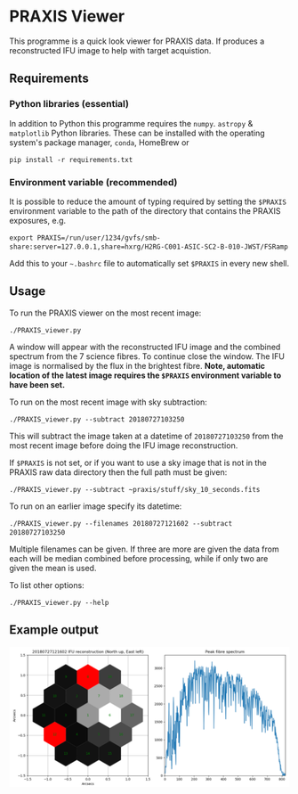 # PRAXIS Viewer

This programme is a quick look viewer for PRAXIS data. If produces a reconstructed IFU image to help
with target acquistion.

## Requirements

### Python libraries (essential)

In addition to Python this programme requires the `numpy`. `astropy` & `matplotlib` Python
libraries. These can be installed with the operating system's package manager, `conda`, HomeBrew or
```
pip install -r requirements.txt
```

### Environment variable (recommended)

It is possible to reduce the amount of typing required by setting the `$PRAXIS` environment variable
to the path of the directory that contains the PRAXIS exposures, e.g.
```
export PRAXIS=/run/user/1234/gvfs/smb-share:server=127.0.0.1,share=hxrg/H2RG-C001-ASIC-SC2-B-010-JWST/FSRamp
```
Add this to your `~.bashrc` file to automatically set `$PRAXIS` in every new shell.

## Usage

To run the PRAXIS viewer on the most recent image:
```
./PRAXIS_viewer.py
```
A window will appear with the reconstructed IFU image and the combined spectrum from the 7 science fibres. To continue close the window. The IFU image is normalised by the flux in the brightest fibre. **Note, automatic location of the latest image requires the `$PRAXIS` environment variable to have been set.**

To run on the most recent image with sky subtraction:
```
./PRAXIS_viewer.py --subtract 20180727103250
```
This will subtract the image taken at a datetime of `20180727103250` from the most recent image
before doing the IFU image reconstruction.

If `$PRAXIS` is not set, or if you want to use a sky image that is not in the PRAXIS raw data
directory then the full path must be given:
```
./PRAXIS_viewer.py --subtract ~praxis/stuff/sky_10_seconds.fits
```

To run on an earlier image specify its datetime:
```
./PRAXIS_viewer.py --filenames 20180727121602 --subtract 20180727103250
```

Multiple filenames can be given. If three are more are given the data from each will be median combined before processing, while if only two are given the mean is used.

To list other options:
```
./PRAXIS_viewer.py --help
```

## Example output

![Example output](example.png)

